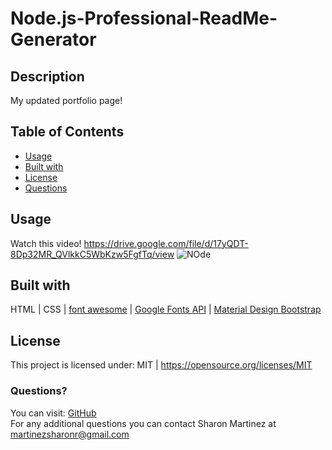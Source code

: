 # Node.js-Professional-ReadMe-Generator

  ## Description
 My updated portfolio page!


  ## Table of Contents

  * [Usage](#Usage)
  * [Built with](#Built-with)
  * [License](#License)
  * [Questions](#Questions)
  
  ## Usage 
  Watch this video!
  https://drive.google.com/file/d/17yQDT-8Dp32MR_QVlkkC5WbKzw5FgfTq/view
  ![NOde](https://user-images.githubusercontent.com/30086519/110589488-5683ff00-812b-11eb-998e-2f429272d967.png)

  ## Built with
  HTML | CSS | [font awesome](https://fontawesome.com/) | [Google Fonts API](https://fonts.google.com/) | [Material Design Bootstrap](https://mdbootstrap.com/)

  ## License 
  This project is licensed under: MIT | https://opensource.org/licenses/MIT

  ### Questions?
  You can visit: [GitHub](https://github.com/Sharon1106)  
  For any additional questions you can contact Sharon Martinez at martinezsharonr@gmail.com
